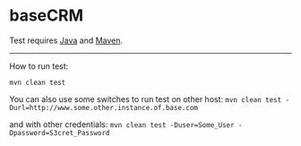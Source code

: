 # baseCRM

Test requires [Java](http://www.oracle.com/technetwork/java/javase/downloads/jdk8-downloads-2133151.html) and [Maven](http://maven.apache.org/download.cgi).

---

How to run test:

`mvn clean test`

You can also use some switches to run test on other host:
`mvn clean test -Durl=http://www.some.other.instance.of.base.com`

and with other credentials:
`mvn clean test -Duser=Some_User -Dpassword=S3cret_Password`
